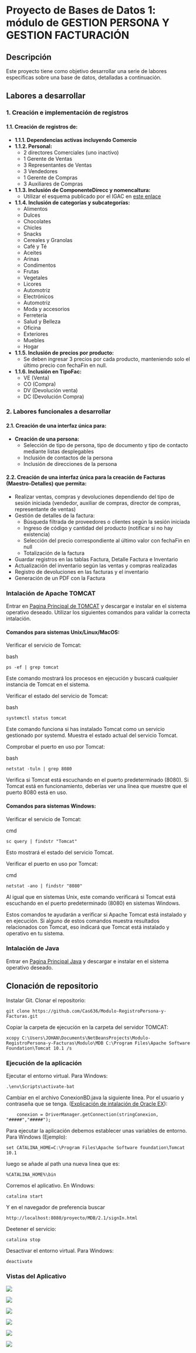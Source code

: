 
# Proyecto de Bases de Datos 1: módulo de GESTION PERSONA Y GESTION FACTURACIÓN


## Descripción
Este proyecto tiene como objetivo desarrollar una serie de labores específicas sobre una base de datos, detalladas a continuación.

## Labores a desarrollar

### 1. Creación e implementación de registros

#### 1.1. Creación de registros de:
- **1.1.1. Dependencias activas incluyendo Comercio**
- **1.1.2. Personal:**
  - 2 directores Comerciales (uno inactivo)
  - 1 Gerente de Ventas
  - 3 Representantes de Ventas
  - 3 Vendedores
  - 1 Gerente de Compras
  - 3 Auxiliares de Compras
- **1.1.3. Inclusión de ComponenteDirecc y nomencaltura:**
  - Utilizar el esquema publicado por el IGAC en [este enlace](https://www.mineducacion.gov.co/1621/articles-193290_estandar_direcciones_urbanas.pdf)
- **1.1.4. Inclusión de categorías y subcategorías:**
  - Alimentos
  - Dulces
  - Chocolates
  - Chicles
  - Snacks
  - Cereales y Granolas
  - Café y Té
  - Aceites
  - Arinas
  - Condimentos
  - Frutas
  - Vegetales
  - Licores
  - Automotriz
  - Electrónicos
  - Automotriz
  - Moda y accesorios
  - Ferretería
  - Salud y Belleza
  - Oficina
  - Exteriores
  - Muebles
  - Hogar
- **1.1.5. Inclusión de precios por producto:**
  - Se deben ingresar 3 precios por cada producto, manteniendo solo el último precio con fechaFin en null.
- **1.1.6. Inclusión en TipoFac:**
  - VE (Venta)
  - CO (Compra)
  - DV (Devolución venta)
  - DC (Devolución Compra)

### 2. Labores funcionales a desarrollar

#### 2.1. Creación de una interfaz única para:
- **Creación de una persona:**
  - Selección de tipo de persona, tipo de documento y tipo de contacto mediante listas desplegables
  - Inclusión de contactos de la persona
  - Inclusión de direcciones de la persona

#### 2.2. Creación de una interfaz única para la creación de Facturas (Maestro-Detalles) que permita:
- Realizar ventas, compras y devoluciones dependiendo del tipo de sesión iniciada (vendedor, auxiliar de compras, director de compras, representante de ventas)
- Gestión de detalles de la factura:
  - Búsqueda filtrada de proveedores o clientes según la sesión iniciada
  - Ingreso de código y cantidad del producto (notificar si no hay existencia)
  - Selección del precio correspondiente al último valor con fechaFin en null
  - Totalización de la factura
- Guardar registros en las tablas Factura, Detalle Factura e Inventario
- Actualización del inventario según las ventas y compras realizadas
- Registro de devoluciones en las facturas y el inventario
- Generación de un PDF con la Factura


### Intalación de Apache TOMCAT
Entrar en [Pagina Principal de TOMCAT](https://tomcat.apache.org/download-90.cgi) y descargar e instalar en el sistema operativo deseado.
Utilizar los siguientes comandos para validar la correcta intalación.


#### Comandos para sistemas Unix/Linux/MacOS:
Verificar el servicio de Tomcat:

bash
```node
ps -ef | grep tomcat
```
Este comando mostrará los procesos en ejecución y buscará cualquier instancia de Tomcat en el sistema.

Verificar el estado del servicio de Tomcat:

bash
```node
systemctl status tomcat
```
Este comando funciona si has instalado Tomcat como un servicio gestionado por systemd. Muestra el estado actual del servicio Tomcat.

Comprobar el puerto en uso por Tomcat:

bash
```node
netstat -tuln | grep 8080
```
Verifica si Tomcat está escuchando en el puerto predeterminado (8080). Si Tomcat está en funcionamiento, deberías ver una línea que muestre que el puerto 8080 está en uso.

#### Comandos para sistemas Windows:
Verificar el servicio de Tomcat:

cmd
```node
sc query | findstr "Tomcat"
```
Esto mostrará el estado del servicio Tomcat.

Verificar el puerto en uso por Tomcat:

cmd
```node
netstat -ano | findstr "8080"
```
Al igual que en sistemas Unix, este comando verificará si Tomcat está escuchando en el puerto predeterminado (8080) en sistemas Windows.

Estos comandos te ayudarán a verificar si Apache Tomcat está instalado y en ejecución. Si alguno de estos comandos muestra resultados relacionados con Tomcat, eso indicará que Tomcat está instalado y operativo en tu sistema.

### Intalación de Java
Entrar en [Pagina Principal Java](https://www.java.com/es/download/ie_manual.jsp) y descargar e instalar en el sistema operativo deseado.
## Clonación de repositorio
Instalar Git.
Clonar el repositorio:
```node
git clone https://github.com/Cas636/Modulo-RegistroPersona-y-Facturas.git
```
Copiar la carpeta de ejecución en la carpeta del servidor TOMCAT:
```node
xcopy C:\Users\JOHAN\Documents\NetBeansProjects\Modulo-RegistroPersona-y-Facturas\Modulo\MDB C:\Program Files\Apache Software Foundation\Tomcat 10.1 /s
```
### Ejecución de la aplicación 

Ejecutar el entorno virtual. Para Windows:
```node
.\env\Scripts\activate-bat
```
Cambiar en el archivo ConexionBD.java la siguiente linea. Por el usuario y contraseña que se tenga. ([Explicación de intalación de Oracle EX](https://cx-oracle.readthedocs.io/en/latest/user_guide/installation.html)):
```node
	conexion = DriverManager.getConnection(stringConexion, "#####","#####");
```
Para ejecutar la aplicación debemos establecer unas variables de entorno. Para Windows (Ejemplo):
```node
set CATALINA_HOME=C:\Program Files\Apache Software foundation\Tomcat 10.1
```
luego se añade al path una nueva linea que es:
```node
%CATALINA_HOME%\bin
```
Corremos el aplicativo. En Windows:
```node
catalina start
```
Y en el navegador de preferencia buscar 
```node
http://localhost:8080/proyecto/MDB/2.1/signIn.html
```
Deetener el servicio:
```node
catalina stop
```

Desactivar el entorno virtual. Para Windows:
```node
deactivate
```
### Vistas del Aplicativo

![](/Recursos/img1.png)

![](/Recursos/img2.png)

![](/Recursos/img3.png)

![](/Recursos/img4.png)

![](/Recursos/img5.png)

![](/Recursos/img6.png)